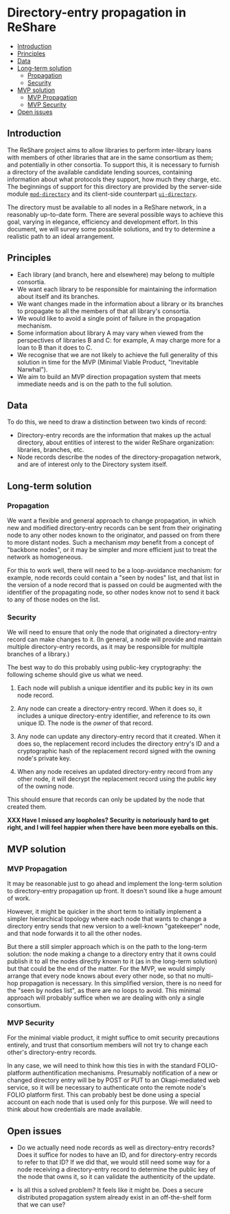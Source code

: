 # Directory-entry propagation in ReShare

<!-- md2toc -l 2 directory-entry-propagation.md -->
* [Introduction](#introduction)
* [Principles](#principles)
* [Data](#data)
* [Long-term solution](#long-term-solution)
    * [Propagation](#propagation)
    * [Security](#security)
* [MVP solution](#mvp-solution)
    * [MVP Propagation](#mvp-propagation)
    * [MVP Security](#mvp-security)
* [Open issues](#open-issues)


## Introduction

The ReShare project aims to allow libraries to perform inter-library loans with members of other libraries that are in the same consortium as them; and potentially in other consortia. To support this, it is necessary to furnish a directory of the available candidate lending sources, containing information about what protocols they support, how much they charge, etc. The beginnings of support for this directory are provided by the server-side module [`mod-directory`](https://github.com/openlibraryenvironment/mod-directory) and its client-side counterpart [`ui-directory`](https://github.com/openlibraryenvironment/ui-directory).

The directory must be available to all nodes in a ReShare network, in a reasonably up-to-date form. There are several possible ways to achieve this goal, varying in elegance, efficiency and development effort. In this document, we will survey some possible solutions, and try to determine a realistic path to an ideal arrangement.


## Principles

* Each library (and branch, here and elsewhere) may belong to multiple consortia.
* We want each library to be responsible for maintaining the information about itself and its branches.
* We want changes made in the information about a library or its branches to propagate to all the members of that all library's consortia.
* We would like to avoid a single point of failure in the propagation mechanism.
* Some information about library A may vary when viewed from the perspectives of libraries B and C: for example, A may charge more for a loan to B than it does to C.
* We recognise that we are not likely to achieve the full generality of this solution in time for the MVP (Minimal Viable Product, "Inevitable Narwhal").
* We aim to build an MVP direction propagation system that meets immediate needs and is on the path to the full solution.


## Data

To do this, we need to draw a distinction between two kinds of record:

* Directory-entry records are the information that makes up the actual directory, about entities of interest to the wider ReShare organization: libraries, branches, etc.
* Node records describe the nodes of the directory-propagation network, and are of interest only to the Directory system itself.


## Long-term solution

### Propagation

We want a flexible and general approach to change propagation, in which new and modified directory-entry records can be sent from their originating node to any other nodes known to the originator, and passed on from there to more distant nodes. Such a mechanism _may_ benefit from a concept of "backbone nodes", or it may be simpler and more efficient just to treat the network as homogeneous.

For this to work well, there will need to be a loop-avoidance mechanism: for example, node records could contain a "seen by nodes" list, and that list in the version of a node record that is passed on could be augmented with the identifier of the propagating node, so other nodes know not to send it back to any of those nodes on the list.

### Security

We will need to ensure that only the node that originated a directory-entry record can make changes to it. (In general, a node will provide and maintain multiple directory-entry records, as it may be responsible for multiple branches of a library.)

The best way to do this probably using public-key cryptography: the following scheme should give us what we need.

1. Each node will publish a unique identifier and its public key in its own node record.

2. Any node can create a directory-entry record. When it does so, it includes a unique directory-entry identifier, and reference to its own unique ID. The node is the _owner_ of that record.

3. Any node can update any directory-entry record that it created. When it does so, the replacement record includes the directory entry's ID and a cryptographic hash of the replacement record signed with the owning node's private key.

4. When any node receives an updated directory-entry record from any other node, it will decrypt the replacement record using the public key of the owning node.

This should ensure that records can only be updated by the node that created them.

**XXX Have I missed any loopholes? Security is notoriously hard to get right, and I will feel happier when there have been more eyeballs on this.**


## MVP solution

### MVP Propagation

It may be reasonable just to go ahead and implement the long-term solution to directory-entry propagation up front. It doesn't sound like a huge amount of work.

However, it might be quicker in the short term to initially implement a simpler hierarchical topology where each node that wants to change a directory entry sends that new version to a well-known "gatekeeper" node, and that node forwards it to all the other nodes.

But there a still simpler approach which is on the path to the long-term solution: the node making a change to a directory entry that it owns could publish it to all the nodes directly known to it (as in the long-term solution) but that could be the end of the matter. For the MVP, we would simply arrange that every node knows about every other node, so that no multi-hop propagation is necessary. In this simplified version, there is no need for the "seen by nodes list", as there are no loops to avoid. This minimal approach will probably suffice when we are dealing with only a single consortium.

### MVP Security

For the minimal viable product, it might suffice to omit security precautions entirely, and trust that consortium members will not try to change each other's directory-entry records.

In any case, we will need to think how this ties in with the standard FOLIO-platform authentification mechanisms. Presumably notification of a new or changed directory entry will be by POST or PUT to an Okapi-mediated web service, so it will be necessary to authenticate onto the remote node's FOLIO platform first. This can probably best be done using a special account on each node that is used only for this purpose. We will need to think about how credentials are made available.


## Open issues

* Do we actually need node records as well as directory-entry records? Does it suffice for nodes to have an ID, and for directory-entry records to refer to that ID? If we did that, we would still need some way for a node receiving a directory-entry record to determine the public key of the node that owns it, so it can validate the authenticity of the update.

* Is all this a solved problem? It feels like it might be. Does a secure distributed propagation system already exist in an off-the-shelf form that we can use?


